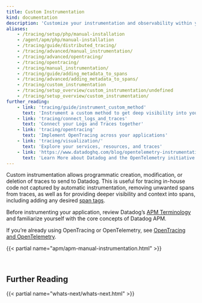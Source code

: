 ```yaml
---
title: Custom Instrumentation
kind: documentation
description: 'Customize your instrumentation and observability within your Datadog traces.'
aliases:
    - /tracing/setup/php/manual-installation
    - /agent/apm/php/manual-installation
    - /tracing/guide/distributed_tracing/
    - /tracing/advanced/manual_instrumentation/
    - /tracing/advanced/opentracing/
    - /tracing/opentracing/
    - /tracing/manual_instrumentation/
    - /tracing/guide/adding_metadata_to_spans
    - /tracing/advanced/adding_metadata_to_spans/
    - /tracing/custom_instrumentation
    - /tracing/setup_overview/custom_instrumentation/undefined
    - /tracing/setup_overview/custom_instrumentation/
further_reading:
    - link: 'tracing/guide/instrument_custom_method'
      text: 'Instrument a custom method to get deep visibility into your business logic'
    - link: 'tracing/connect_logs_and_traces'
      text: 'Connect your Logs and Traces together'
    - link: 'tracing/opentracing'
      text: 'Implement OpenTracing across your applications'
    - link: 'tracing/visualization/'
      text: 'Explore your services, resources, and traces'
    - link: 'https://www.datadoghq.com/blog/opentelemetry-instrumentation/'
      text: 'Learn More about Datadog and the OpenTelemetry initiative'
---
```


Custom instrumentation allows programmatic creation, modification, or deletion of traces to send to Datadog. This is useful for tracing in-house code not captured by automatic instrumentation, removing unwanted spans from traces, as well as for providing deeper visibility and context into spans, including adding any desired [span tags][1].

Before instrumenting your application, review Datadog’s [APM Terminology][2] and familiarize yourself with the core concepts of Datadog APM.

If you’re already using OpenTracing or OpenTelemetry, see [OpenTracing and OpenTelemetry][3].

{{< partial name="apm/apm-manual-instrumentation.html" >}}


<br>

## Further Reading

{{< partial name="whats-next/whats-next.html" >}}


[1]: /tracing/guide/add_span_md_and_graph_it/
[2]: /tracing/visualization
[3]: /tracing/trace_collection/open_standards/
